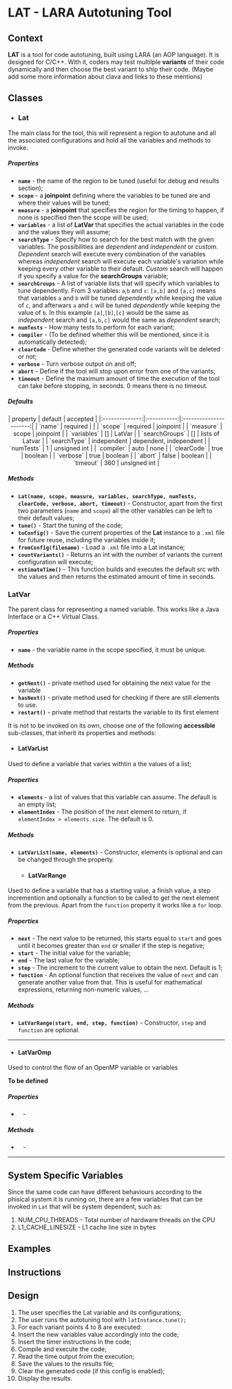 # LAT - LARA Autotuning Tool

## Context

**LAT** is a tool for code autotuning, built using LARA (an AOP language). It is designed for C/C++. With it, coders may test multilple **variants** of their code dynamically and then choose the best variant to ship their code. (Maybe add some more information about clava and links to these mentions)

## Classes

 - ### **Lat**
The main class for the tool, this will represent a region to autotune and all the associated configurations and hold all the variables and methods to invoke.

##### Properties

 - **`name`** - the name of the region to be tuned (useful for debug and results section);
 - **`scope`** - a **joinpoint** defining where the variables to be tuned are and where their values will be tuned;
 - **`measure`** - a **joinpoint** that specifies the region for the timing to happen, if none is specified then the scope will be used;
 - **`variables`** - a list of **LatVar** that specifies the actual variables in the code and the values they will assume;
 - **`searchType`** - Specify how to search for the best match with the given variables. The possibilities are _dependent_ and _independent_ or _custom_. _Dependent_ search will execute every combination of the variables whereas _independent_ search will execute each variable's variation while keeping every other variable to their default. _Custom_ search will happen if you specify a value for the **searchGroups** variable;
 - **`searchGroups`** - A list of variable lists that will specify which variables to tune dependently. From 3 variables: `a`,`b` and `c`: `[a,b]` and `[a,c]` means that variables `a` and `b` will be tuned _dependently_ while keeping the value of `c`, and afterwars `a` and `c` will be tuned _dependently_ while keeping the value of `b`. In this example `[a]`,`[b]`,`[c]` would be the same as _independent_ search and `[a,b,c]` would the same as _dependent_ search;
 - **`numTests`** - How many tests to perform for each variant;
 - **`compiler`** - (To be defined whether this will be mentioned, since it is automatically detected);
 - **`clearCode`** - Define whether the generated code variants will be deleted or not;
 - **`verbose`** - Turn verbose output on and off;
 - **`abort`** - Define if the tool will stop upon error from one of the variants;
 - **`timeout`** - Define the maximum amount of time the execution of the tool can take before stopping, in seconds. 0 means there is no timeout.

##### Defaults

<center>
|    property    |   default   |        accepted        |
|:--------------:|:-----------:|:----------------------:|
|     `name`     |   required  |                        |
|     `scope`    |   required  |        joinpoint       |
|    `measure`   |    scope    |        joinpoint       |
|   `variables`  |      []     |         LatVar         |
| `searchGroups` |      []     |     lists of Latvar    |
|  `searchType`  | independent | dependent, independent |
|   `numTests`   |      1      |      unsigned int      |
|   `compiler`   |     auto    |          none          |
|   `clearCode`  |     true    |         boolean        |
|    `verbose`   |     true    |         boolean        |
|     `abort`    |    false    |         boolean        |
|    `timeout`   |     360     |      unsigned int      |
</center>

##### Methods

 - **`Lat(name, scope, measure, variables, searchType, numTests, clearCode, verbose, abort, timeout)`** - Constructor, apart from the first two parameters (`name` and `scope`) all the other variables can be left to their default values;
 - **`tune()`** - Start the tuning of the code;
 - **`toConfig()`** - Save the current properties of the **Lat** instance to a `.xml` file for future reuse, including the variables inside it;
 - **`fromConfig(filename)`** - Load a `.xml` file into a Lat instance;
 - **`countVariants()`** - Returns an int with the number of variants the current configuration will execute;
 - **`estimateTime()`** - This function builds and executes the default src with the values and then returns the estimated amount of time in seconds. 


  ### **LatVar** 
The parent class for representing a named variable. This works like a Java Interface or a C++ Virtual Class. 

##### Properties
 - **`name`** - the variable name in the scope specified, it must be unique.

##### Methods
 - **`getNext()`** - private method used for obtaining the next value for the variable
 - **`hasNext()`** - private method used for checking if there are still elements to use.
 - **`restart()`** - private method that restarts the variable to its first element

It is not to be invoked on its own, choose one of the following **accessible** sub-classes, that inherit its properties and methods:

   - #### LatVarList
Used to define a variable that varies withtin a the values of a list;

##### Properties
 - **`elements`** - a list of values that this variable can assume. The default is an empty list;
 - **`elementIndex`** - The position of the next element to return, if `elementIndex > elements.size`. The default is 0.   

##### Methods
 - **`LatVarList(name, elements)`** - Constructor, elements is optional and can be changed through the property. 
    
   - #### LatVarRange
Used to define a variable that has a starting value, a finish value, a step incremention and optionally a function to be called to get the next element from the previous. Apart from the `function` property it works like a `for` loop. 

##### Properties
 - **`next`** - The next value to be returned, this starts equal to `start` and goes until it becomes greater than `end` or smaller if the step is negative; 
 - **`start`** - The initial value for the variable; 
 - **`end`** - The last value for the variable;
 - **`step`** - The increment to the current value to obtain the next. Default is 1;
 - **`function`** - An optional function that receives the value of `next` and can generate another value from that. This is useful for mathematical expressions, returning non-numeric values, ...

##### Methods
 - **`LatVarRange(start, end, step, function)`** - Constructor, `step` and `function` are optional.  

---
   - #### LatVarOmp
Used to control the flow of an OpenMP variable or variables

**To be defined**


##### Properties
 - **` `** - 

##### Methods
 - **` `** - 
---

## System Specific Variables

Since the same code can have different behaviours according to the phisical system it is running on, there are a few variables that can be invoked in `Lat` that will be system dependent, such as: 

1. NUM_CPU_THREADS - Total number of hardware threads on the CPU
2. L1_CACHE_LINESIZE - L1 cache line size in bytes


## Examples

## Instructions

## Design

1. The user specifies the Lat variable and its configurations;
2. The user runs the autotuning tool with `latInstance.tune();`
3. For each variant points 4 to 8 are executed:
4. Insert the new variables value accordingly into the code;
5. Insert the timer instructions in the code;
6. Compile and execute the code;
7. Read the time output from the execution;
8. Save the values to the results file;
9. Clear the generated code (if this config is enabled);
10. Display the results.



